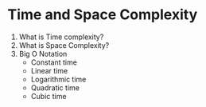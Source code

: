# Time and Space Complexity 

1. What is Time complexity?
2. What is Space Complexity?
3. Big O Notation
   - Constant time
   - Linear time
   - Logarithmic time
   - Quadratic time
   - Cubic time
